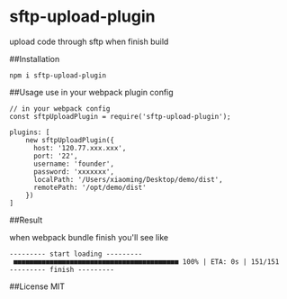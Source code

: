 # sftp-upload-plugin
upload code through sftp when finish build

##Installation
```$xslt
npm i sftp-upload-plugin
```

##Usage
use in your webpack plugin config
```
// in your webpack config
const sftpUploadPlugin = require('sftp-upload-plugin');

plugins: [
    new sftpUploadPlugin({
      host: '120.77.xxx.xxx',
      port: '22',
      username: 'founder',
      password: 'xxxxxxx',
      localPath: '/Users/xiaoming/Desktop/demo/dist',
      remotePath: '/opt/demo/dist'
    })
]
```

##Result

when webpack bundle finish you'll see like

```$xslt
--------- start loading ---------
 ■■■■■■■■■■■■■■■■■■■■■■■■■■■■■■■■■■■■■■■■■ 100% | ETA: 0s | 151/151
--------- finish ---------

```

##License
MIT

